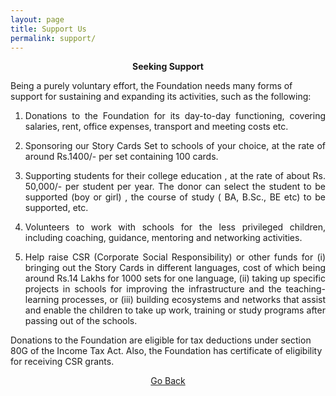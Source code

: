 ```yaml
---
layout: page
title: Support Us
permalink: support/
---
```


<p style="text-align: center;"><strong>Seeking Support</strong></p>


Being a purely voluntary effort, the Foundation needs many forms of support for sustaining and expanding its activities, such as the following:

1.	<p style="text-align:justify; text-justify: inter-word">Donations to the Foundation for its day-to-day functioning, covering salaries, rent, office expenses, transport and meeting costs etc.</p>
2.	<p style="text-align:justify; text-justify: inter-word">Sponsoring our Story Cards Set to schools of your choice, at the rate of around Rs.1400/- per  set containing 100 cards.</p>
3.	<p style="text-align:justify; text-justify: inter-word">Supporting students for their college education , at the rate of about Rs. 50,000/- per student per year. The donor can select the student to be supported (boy or girl) , the course of study  ( BA, B.Sc., BE etc) to be supported, etc.</p>
4.	<p style="text-align:justify; text-justify: inter-word">Volunteers to work with schools for the less privileged children, including coaching, guidance, mentoring and networking activities.</p>
5.	<p style="text-align:justify; text-justify: inter-word">Help raise CSR (Corporate Social Responsibility) or other funds for (i) bringing out the Story Cards in different languages, cost of which being around Rs.14 Lakhs for 1000 sets for one language, (ii) taking up specific projects in schools for improving the infrastructure and the teaching-learning processes, or (iii) building ecosystems and networks that assist and enable the children to take up work, training or study programs after passing out of the schools.</p>    

Donations to the Foundation are eligible for tax deductions under section 80G of the Income Tax Act. Also, the Foundation has certificate of eligibility for receiving CSR grants.


<p style="text-align: center;"><a href="#" onClick="history.go(-1)">Go Back</a></p>

